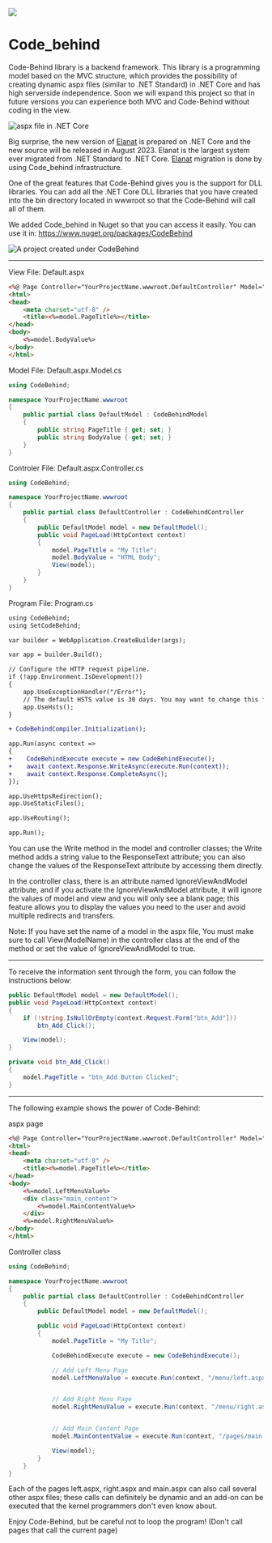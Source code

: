 ![](https://github.com/elanatframework/Code_behind/assets/111444759/986799af-538a-4aca-b7fc-a5b8153c5a24)
# Code_behind
Code-Behind library is a backend framework. This library is a programming model based on the MVC structure, which provides the possibility of creating dynamic aspx files (similar to .NET Standard) in .NET Core and has high serverside independence.
Soon we will expand this project so that in future versions you can experience both MVC and Code-Behind without coding in the view.

![aspx file in .NET Core](https://github.com/elanatframework/Code_behind/assets/111444759/e5375793-31b2-4465-966a-1c3f5d7d03a1)

Big surprise, the new version of [Elanat](https://elanat.net) is prepared on .NET Core and the new source will be released in August 2023. Elanat is the largest system ever migrated from .NET Standard to .NET Core. [Elanat](https://github.com/elanatframework/Elanat) migration is done by using Code_behind infrastructure.

One of the great features that Code-Behind gives you is the support for DLL libraries. You can add all the .NET Core DLL libraries that you have created into the bin directory located in wwwroot so that the Code-Behind will call all of them.

We added Code_behind in Nuget so that you can access it easily.
You can use it in:
https://www.nuget.org/packages/CodeBehind

![A project created under CodeBehind](https://github.com/elanatframework/Code_behind/assets/111444759/eac0e767-993e-4e46-a811-1a0702dbe94d)

---
View File: Default.aspx
```aspx
<%@ Page Controller="YourProjectName.wwwroot.DefaultController" Model="YourProjectName.wwwroot.DefaultModel" %><!DOCTYPE html>
<html>
<head>
    <meta charset="utf-8" />
    <title><%=model.PageTitle%></title>
</head>
<body>
    <%=model.BodyValue%>
</body>
</html>
```

Model File: Default.aspx.Model.cs
```csharp
using CodeBehind;

namespace YourProjectName.wwwroot
{
    public partial class DefaultModel : CodeBehindModel
    {
        public string PageTitle { get; set; }
        public string BodyValue { get; set; }
    }
}
```

Controler File: Default.aspx.Controller.cs
```csharp
using CodeBehind;

namespace YourProjectName.wwwroot
{
    public partial class DefaultController : CodeBehindController
    {
        public DefaultModel model = new DefaultModel();
        public void PageLoad(HttpContext context)
        {
            model.PageTitle = "My Title";
            model.BodyValue = "HTML Body";
            View(model);
        }
    }
}
```

Program File: Program.cs
```diff
using CodeBehind;
using SetCodeBehind;

var builder = WebApplication.CreateBuilder(args);

var app = builder.Build();

// Configure the HTTP request pipeline.
if (!app.Environment.IsDevelopment())
{
    app.UseExceptionHandler("/Error");
    // The default HSTS value is 30 days. You may want to change this for production scenarios, see https://aka.ms/aspnetcore-hsts.
    app.UseHsts();
}

+ CodeBehindCompiler.Initialization();

app.Run(async context =>
{
+    CodeBehindExecute execute = new CodeBehindExecute();
+    await context.Response.WriteAsync(execute.Run(context));
+    await context.Response.CompleteAsync();
});

app.UseHttpsRedirection();
app.UseStaticFiles();

app.UseRouting();

app.Run();
```

You can use the Write method in the model and controller classes; the Write method adds a string value to the ResponseText attribute; you can also change the values of the ResponseText attribute by accessing them directly.

In the controller class, there is an attribute named IgnoreViewAndModel attribute, and if you activate the IgnoreViewAndModel attribute, it will ignore the values of model and view and you will only see a blank page; this feature allows you to display the values you need to the user and avoid multiple redirects and transfers.

Note: If you have set the name of a model in the aspx file, You must make sure to call View(ModelName) in the controller class at the end of the method or set the value of IgnoreViewAndModel to true.

---

To receive the information sent through the form, you can follow the instructions below:
```csharp
public DefaultModel model = new DefaultModel();
public void PageLoad(HttpContext context)
{
    if (!string.IsNullOrEmpty(context.Request.Form["btn_Add"]))
        btn_Add_Click();

    View(model);
}

private void btn_Add_Click()
{
    model.PageTitle = "btn_Add Button Clicked";
}
```

---

The following example shows the power of Code-Behind:

aspx page
```html
<%@ Page Controller="YourProjectName.wwwroot.DefaultController" Model="YourProjectName.wwwroot.DefaultModel" %><!DOCTYPE html>
<html>
<head>
    <meta charset="utf-8" />
    <title><%=model.PageTitle%></title>
</head>
<body>
    <%=model.LeftMenuValue%>
    <div class="main_content">
        <%=model.MainContentValue%>
    </div>
    <%=model.RightMenuValue%>
</body>
</html>
```

Controller class
```csharp
using CodeBehind;

namespace YourProjectName.wwwroot
{
    public partial class DefaultController : CodeBehindController
    {
        public DefaultModel model = new DefaultModel();

        public void PageLoad(HttpContext context)
        {
            model.PageTitle = "My Title";

            CodeBehindExecute execute = new CodeBehindExecute();

            // Add Left Menu Page
            model.LeftMenuValue = execute.Run(context, "/menu/left.aspx");


            // Add Right Menu Page
            model.RightMenuValue = execute.Run(context, "/menu/right.aspx");


            // Add Main Content Page
            model.MainContentValue = execute.Run(context, "/pages/main.aspx");

            View(model);
        }
    }
}
```
Each of the pages left.aspx, right.aspx and main.aspx can also call several other aspx files; these calls can definitely be dynamic and an add-on can be executed that the kernel programmers don't even know about.

Enjoy Code-Behind, but be careful not to loop the program! (Don't call pages that call the current page)
